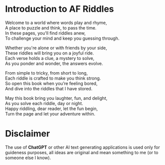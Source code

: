 # Introduction to AF Riddles 

Welcome to a world where words play and rhyme,<br>
A place to puzzle and think, to pass the time.<br>
In these pages, you'll find riddles anew,<br>
To challenge your mind and keep you guessing through.<br>

Whether you're alone or with friends by your side,<br>
These riddles will bring you on a joyful ride.<br>
Each verse holds a clue, a mystery to solve,<br>
As you ponder and wonder, the answers evolve.<br>

From simple to tricky, from short to long,<br>
Each riddle is crafted to make you think strong.<br>
So open this book when you’re feeling bored,<br>
And dive into the riddles that I have stored.<br>

May this book bring you laughter, fun, and delight,<br>
As you solve each riddle, day or night.<br>
Happy riddling, dear reader, let the fun begin,<br>
Turn the page and let your adventure within.<br>

# Disclaimer
The use of **ChatGPT** or other AI text generating applications is used only for guideness purposes, all ideas are original and mean something to me (or to someone else I know).